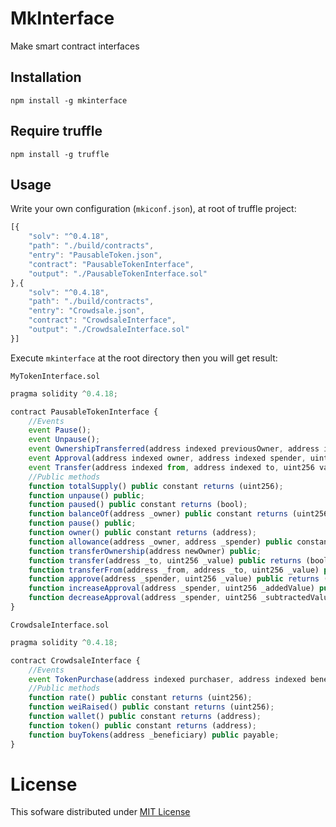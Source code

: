 # MkInterface

Make smart contract interfaces

## Installation

```
npm install -g mkinterface
```

## Require truffle

```
npm install -g truffle
```

## Usage

Write your own configuration (`mkiconf.json`), at root of truffle project:
```javascript
[{
    "solv": "^0.4.18",
    "path": "./build/contracts",
    "entry": "PausableToken.json",
    "contract": "PausableTokenInterface",
    "output": "./PausableTokenInterface.sol"
},{
    "solv": "^0.4.18",
    "path": "./build/contracts",
    "entry": "Crowdsale.json",
    "contract": "CrowdsaleInterface",
    "output": "./CrowdsaleInterface.sol"
}]
```
Execute `mkinterface` at the root directory then you will get result:

`MyTokenInterface.sol`
```javascript
pragma solidity ^0.4.18;

contract PausableTokenInterface {
    //Events
    event Pause();
    event Unpause();
    event OwnershipTransferred(address indexed previousOwner, address indexed newOwner);
    event Approval(address indexed owner, address indexed spender, uint256 value);
    event Transfer(address indexed from, address indexed to, uint256 value);
    //Public methods
    function totalSupply() public constant returns (uint256);
    function unpause() public;
    function paused() public constant returns (bool);
    function balanceOf(address _owner) public constant returns (uint256 balance);
    function pause() public;
    function owner() public constant returns (address);
    function allowance(address _owner, address _spender) public constant returns (uint256);
    function transferOwnership(address newOwner) public;
    function transfer(address _to, uint256 _value) public returns (bool);
    function transferFrom(address _from, address _to, uint256 _value) public returns (bool);
    function approve(address _spender, uint256 _value) public returns (bool);
    function increaseApproval(address _spender, uint256 _addedValue) public returns (bool success);
    function decreaseApproval(address _spender, uint256 _subtractedValue) public returns (bool success);
}
```

`CrowdsaleInterface.sol`
```javascript
pragma solidity ^0.4.18;

contract CrowdsaleInterface {
    //Events
    event TokenPurchase(address indexed purchaser, address indexed beneficiary, uint256 value, uint256 amount);
    //Public methods
    function rate() public constant returns (uint256);
    function weiRaised() public constant returns (uint256);
    function wallet() public constant returns (address);
    function token() public constant returns (address);
    function buyTokens(address _beneficiary) public payable;
}
```
# License

This sofware distributed under [MIT License](https://github.com/chiro-hiro/mkinterface/blob/master/LICENSE)